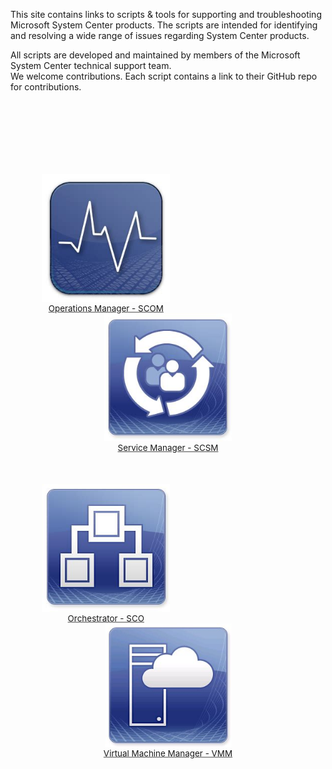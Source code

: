 This site contains links to scripts & tools for supporting and troubleshooting Microsoft System Center products. The scripts are intended for identifying and resolving a wide range of issues regarding System Center products. 

All scripts are developed and maintained by members of the Microsoft System Center technical support team.  
We welcome contributions. Each script contains a link to their GitHub repo for contributions.

<div style="float: left; width: 100%; transform:scale(0.8)">

  <div style="float: left">
    <div>
      <a href="https://github.com/blakedrumm/SCOM-Scripts-and-SQL"><img src="SCOM.png" /></a>
    </div>
    <div style="text-align: center; font-size: larger"><a href="https://github.com/blakedrumm/SCOM-Scripts-and-SQL">Operations Manager - SCOM</a></div>
  </div>
  
  <div>
    <div style="text-align: center">
      <a href="https://microsoft.github.io/CSS-SystemCenter-ServiceManager"><img src="SCSM.png" /></a>
    </div>
    <div style="text-align: center; font-size: larger"><a href="https://microsoft.github.io/CSS-SystemCenter-ServiceManager">Service Manager - SCSM</a></div>
  </div>

  <br/><br/>
  
  <div style="float: left">
    <div>
      <a href="https://microsoft.github.io/CSS-SystemCenter-Orchestrator"><img src="SCO.png" /></a>
    </div>
    <div style="text-align: center; font-size: larger"><a href="https://microsoft.github.io/CSS-SystemCenter-Orchestrator">Orchestrator - SCO</a></div>
  </div>

  <div>
    <div style="text-align: center">
      <a href="https://github.com/blakedrumm/SCVMM-Scripts-and-SQL"><img src="VMM.png" /></a>
    </div>
    <div style="text-align: center; font-size: larger"><a href="https://github.com/blakedrumm/SCVMM-Scripts-and-SQL">Virtual Machine Manager - VMM</a></div>
  </div>

</div>
